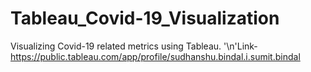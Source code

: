 # Tableau_Covid-19_Visualization
Visualizing Covid-19 related metrics using Tableau.
'\n'Link-https://public.tableau.com/app/profile/sudhanshu.bindal.i.sumit.bindal
